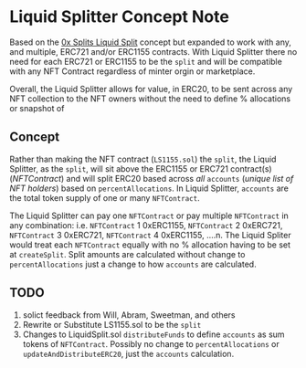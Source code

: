 # Liquid Splitter Concept Note

Based on the [0x Splits Liquid Split](https://github.com/basin-global/splits-liquid-template/tree/main) concept but expanded to work with any, and multiple, ERC721 and/or ERC1155 contracts. With Liquid Splitter there no need for each ERC721 or ERC1155 to be the `split` and will be compatible with any NFT Contract regardless of minter orgin or marketplace.

Overall, the Liquid Splitter allows for value, in ERC20, to be sent across any NFT collection to the NFT owners without the need to define % allocations or snapshot of

## Concept

Rather than making the NFT contract (`LS1155.sol`) the `split`, the Liquid Splitter, as the `split`, will sit above the ERC1155 or ERC721 contract(s) (_NFTContract_) and will split ERC20 based across _all_ `accounts` (_unique list of NFT holders_) based on `percentAllocations`. In Liquid Splitter, `accounts` are the total token supply of one or many `NFTContract`. 

The Liquid Splitter can pay one `NFTContract` or pay multiple `NFTContract` in any combination: i.e. `NFTContract` 1 0xERC1155, `NFTContract` 2 0xERC721, `NFTContract` 3 0xERC721, `NFTContract` 4 0xERC1155, ....n. The Liquid Spliter would treat each `NFTContract` equally with no % allocation having to be set at `createSplit`. Split amounts are calculated without change to `percentAllocations` just a change to how `accounts` are calculated.


## TODO
1) solict feedback from Will, Abram, Sweetman, and others
2) Rewrite or Substitute LS1155.sol to be the `split`
3) Changes to LiquidSplit.sol `distributeFunds` to define `accounts` as sum tokens of `NFTContract`. Possibly no change to `percentAllocations` or `updateAndDistributeERC20`, just the `accounts` calculation.
